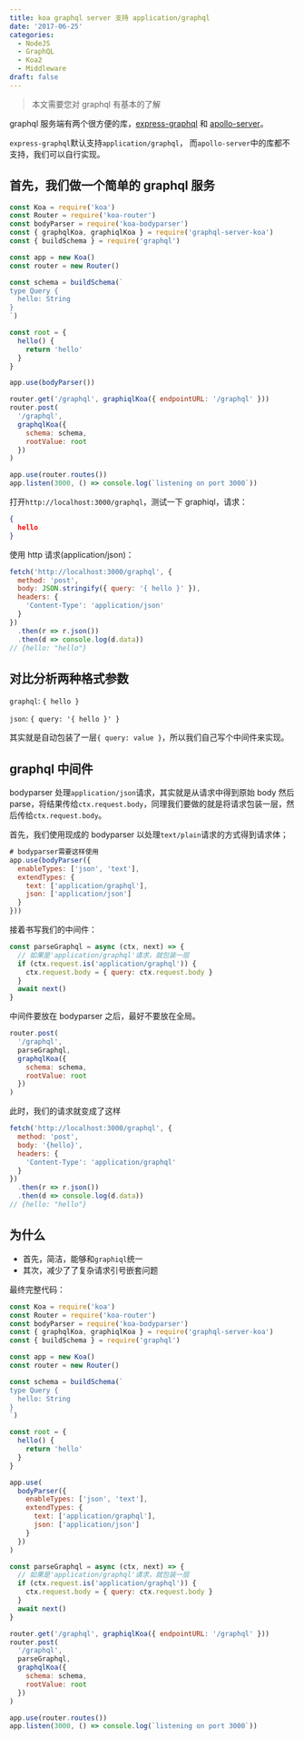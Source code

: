 ```yaml
---
title: koa graphql server 支持 application/graphql
date: '2017-06-25'
categories:
  - NodeJS
  - GraphQL
  - Koa2
  - Middleware
draft: false
---
```


> 本文需要您对 graphql 有基本的了解

graphql 服务端有两个很方便的库，[express-graphql](https://github.com/graphql/express-graphql) 和 [apollo-server](https://github.com/apollographql/apollo-server)。

`express-graphql`默认支持`application/graphql`， 而`apollo-server`中的库都不支持，我们可以自行实现。

<!--more-->

## 首先，我们做一个简单的 graphql 服务

```js
const Koa = require('koa')
const Router = require('koa-router')
const bodyParser = require('koa-bodyparser')
const { graphqlKoa, graphiqlKoa } = require('graphql-server-koa')
const { buildSchema } = require('graphql')

const app = new Koa()
const router = new Router()

const schema = buildSchema(`
type Query {
  hello: String
}
`)

const root = {
  hello() {
    return 'hello'
  }
}

app.use(bodyParser())

router.get('/graphql', graphiqlKoa({ endpointURL: '/graphql' }))
router.post(
  '/graphql',
  graphqlKoa({
    schema: schema,
    rootValue: root
  })
)

app.use(router.routes())
app.listen(3000, () => console.log(`listening on port 3000`))
```

打开`http://localhost:3000/graphql`，测试一下 graphiql，请求：

```json
{
  hello
}
```

使用 http 请求(application/json)：

```js
fetch('http://localhost:3000/graphql', {
  method: 'post',
  body: JSON.stringify({ query: '{ hello }' }),
  headers: {
    'Content-Type': 'application/json'
  }
})
  .then(r => r.json())
  .then(d => console.log(d.data))
// {hello: "hello"}
```

## 对比分析两种格式参数

`graphql`: `{ hello }`

`json`: `{ query: '{ hello }' }`

其实就是自动包装了一层`{ query: value }`，所以我们自己写个中间件来实现。

## graphql 中间件

bodyparser 处理`application/json`请求，其实就是从请求中得到原始 body 然后 parse，将结果传给`ctx.request.body`，同理我们要做的就是将请求包装一层，然后传给`ctx.request.body`。

首先，我们使用现成的 bodyparser 以处理`text/plain`请求的方式得到请求体；

```js
# bodyparser需要这样使用
app.use(bodyParser({
  enableTypes: ['json', 'text'],
  extendTypes: {
    text: ['application/graphql'],
    json: ['application/json']
  }
}))
```

接着书写我们的中间件：

```js
const parseGraphql = async (ctx, next) => {
  // 如果是'application/graphql'请求，就包装一层
  if (ctx.request.is('application/graphql')) {
    ctx.request.body = { query: ctx.request.body }
  }
  await next()
}
```

中间件要放在 bodyparser 之后，最好不要放在全局。

```js
router.post(
  '/graphql',
  parseGraphql,
  graphqlKoa({
    schema: schema,
    rootValue: root
  })
)
```

此时，我们的请求就变成了这样

```js
fetch('http://localhost:3000/graphql', {
  method: 'post',
  body: '{hello}',
  headers: {
    'Content-Type': 'application/graphql'
  }
})
  .then(r => r.json())
  .then(d => console.log(d.data))
// {hello: "hello"}
```

## 为什么

* 首先，简洁，能够和`graphiql`统一
* 其次，减少了了复杂请求引号嵌套问题

最终完整代码：

```js
const Koa = require('koa')
const Router = require('koa-router')
const bodyParser = require('koa-bodyparser')
const { graphqlKoa, graphiqlKoa } = require('graphql-server-koa')
const { buildSchema } = require('graphql')

const app = new Koa()
const router = new Router()

const schema = buildSchema(`
type Query {
  hello: String
}
`)

const root = {
  hello() {
    return 'hello'
  }
}

app.use(
  bodyParser({
    enableTypes: ['json', 'text'],
    extendTypes: {
      text: ['application/graphql'],
      json: ['application/json']
    }
  })
)

const parseGraphql = async (ctx, next) => {
  // 如果是'application/graphql'请求，就包装一层
  if (ctx.request.is('application/graphql')) {
    ctx.request.body = { query: ctx.request.body }
  }
  await next()
}

router.get('/graphql', graphiqlKoa({ endpointURL: '/graphql' }))
router.post(
  '/graphql',
  parseGraphql,
  graphqlKoa({
    schema: schema,
    rootValue: root
  })
)

app.use(router.routes())
app.listen(3000, () => console.log(`listening on port 3000`))
```
